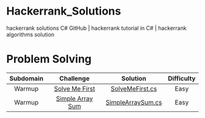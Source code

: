 # Hackerrank_Solutions

hackerrank solutions C# GitHub | hackerrank tutorial in C# | hackerrank algorithms solution

# Problem Solving

| Subdomain | Challenge | Solution|Difficulty
|:-------------:|:-------------:|:-----:|:---------:|
| Warmup | [Solve Me First][01] | [SolveMeFirst.cs][02] |Easy|
| Warmup | [Simple Array Sum][11] | [SimpleArraySum.cs][12] |Easy|

[01]: https://www.hackerrank.com/challenges/solve-me-first/problem 
[02]: /ProblemSolving/Warmup/SolveMeFirst.cs

[11]: https://www.hackerrank.com/challenges/simple-array-sum/problem
[12]: /ProblemSolving/Warmup/SimpleArraySum.cs
